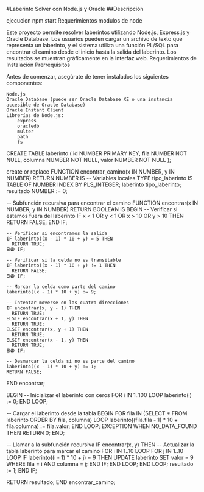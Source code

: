 #Laberinto Solver con Node.js y Oracle
##Descripción

ejecucion npm start
Requerimientos
modulos de node

Este proyecto permite resolver laberintos utilizando Node.js, Express.js y Oracle Database. Los usuarios pueden cargar un archivo de texto que representa un laberinto, y el sistema utiliza una función PL/SQL para encontrar el camino desde el inicio hasta la salida del laberinto. Los resultados se muestran gráficamente en la interfaz web.
Requerimientos de Instalación
Prerrequisitos

Antes de comenzar, asegúrate de tener instalados los siguientes componentes:

    Node.js
    Oracle Database (puede ser Oracle Database XE o una instancia accesible de Oracle Database)
    Oracle Instant Client
    Librerías de Node.js:
        express
        oracledb
        multer
        path
        fs
        

CREATE TABLE laberinto (
  id NUMBER PRIMARY KEY,
  fila NUMBER NOT NULL,
  columna NUMBER NOT NULL,
  valor NUMBER NOT NULL
);


create or replace FUNCTION encontrar_camino(x IN NUMBER, y IN NUMBER) RETURN NUMBER IS
  -- Variables locales
  TYPE tipo_laberinto IS TABLE OF NUMBER INDEX BY PLS_INTEGER;
  laberinto tipo_laberinto;
  resultado NUMBER := 0;

  -- Subfunción recursiva para encontrar el camino
  FUNCTION encontrar(x IN NUMBER, y IN NUMBER) RETURN BOOLEAN IS
  BEGIN
    -- Verificar si estamos fuera del laberinto
    IF x < 1 OR y < 1 OR x > 10 OR y > 10 THEN
      RETURN FALSE;
    END IF;

    -- Verificar si encontramos la salida
    IF laberinto((x - 1) * 10 + y) = 5 THEN
      RETURN TRUE;
    END IF;

    -- Verificar si la celda no es transitable
    IF laberinto((x - 1) * 10 + y) != 1 THEN
      RETURN FALSE;
    END IF;

    -- Marcar la celda como parte del camino
    laberinto((x - 1) * 10 + y) := 9;

    -- Intentar moverse en las cuatro direcciones
    IF encontrar(x, y - 1) THEN
      RETURN TRUE;
    ELSIF encontrar(x + 1, y) THEN
      RETURN TRUE;
    ELSIF encontrar(x, y + 1) THEN
      RETURN TRUE;
    ELSIF encontrar(x - 1, y) THEN
      RETURN TRUE;
    END IF;

    -- Desmarcar la celda si no es parte del camino
    laberinto((x - 1) * 10 + y) := 1;
    RETURN FALSE;
  END encontrar;

BEGIN
  -- Inicializar el laberinto con ceros
  FOR i IN 1..100 LOOP
    laberinto(i) := 0;
  END LOOP;

  -- Cargar el laberinto desde la tabla
  BEGIN
    FOR fila IN (SELECT * FROM laberinto ORDER BY fila, columna) LOOP
      laberinto((fila.fila - 1) * 10 + fila.columna) := fila.valor;
    END LOOP;
  EXCEPTION
    WHEN NO_DATA_FOUND THEN
      RETURN 0;
  END;

  -- Llamar a la subfunción recursiva
  IF encontrar(x, y) THEN
    -- Actualizar la tabla laberinto para marcar el camino
    FOR i IN 1..10 LOOP
      FOR j IN 1..10 LOOP
        IF laberinto((i - 1) * 10 + j) = 9 THEN
          UPDATE laberinto SET valor = 9 WHERE fila = i AND columna = j;
        END IF;
      END LOOP;
    END LOOP;
    resultado := 1;
  END IF;

  RETURN resultado;
END encontrar_camino;
